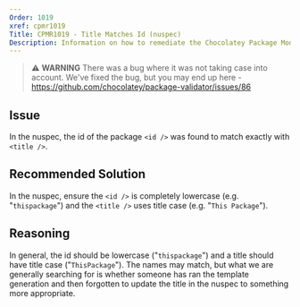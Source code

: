 ```yaml
---
Order: 1019
xref: cpmr1019
Title: CPMR1019 - Title Matches Id (nuspec)
Description: Information on how to remediate the Chocolatey Package Moderation Rule 1019
---
```


> :warning: **WARNING** There was a bug where it was not taking case into account. We've fixed the bug, but you may end up here - https://github.com/chocolatey/package-validator/issues/86

## Issue

In the nuspec, the id of the package `<id />` was found to match exactly with `<title />`.

## Recommended Solution

In the nuspec, ensure the `<id />` is completely lowercase (e.g. "`thispackage`") and the `<title />` uses title case (e.g. "`This Package`").

## Reasoning

In general, the id should be lowercase ("`thispackage`") and a title should have title case ("`ThisPackage`"). The names may match, but what we are generally searching for is whether someone has ran the template generation and then forgotten to update the title in the nuspec to something more appropriate.